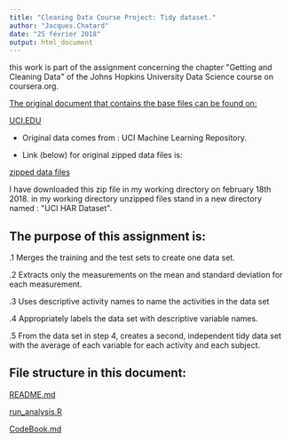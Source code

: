 ```yaml
---
title: "Cleaning Data Course Project: Tidy dataset."
author: "Jacques.Chatard"
date: "25 février 2018"
output: html_document
---
```


this work is part of the assignment concerning the chapter "Getting and Cleaning Data"
of the Johns Hopkins University Data Science course on coursera.org.

<ins>The original document that contains the base files can be found on:</ins>

[UCI.EDU](http://archive.ics.uci.edu/ml/datasets/Human+Activity+Recognition+Using+Smartphones)

* Original data comes from : UCI Machine Learning Repository.

* Link (below) for original zipped data files is:

[zipped data files](https://d396qusza40orc.cloudfront.net/getdata%2Fprojectfiles%2FUCI%20HAR%20Dataset.zip)

I have downloaded this zip file in my working directory on february 18th 2018.
in my working directory unzipped files stand in a new directory named : "UCI HAR Dataset".

## The purpose of this assignment is:  


.1 Merges the training and the test sets to create one data set.

.2 Extracts only the measurements on the mean and standard deviation for each measurement.

.3 Uses descriptive activity names to name the activities in the data set

.4 Appropriately labels the data set with descriptive variable names.

.5 From the data set in step 4, creates a second, independent tidy data set with the average of each variable for each activity and each subject.

## File structure in this document:

[README.md](https://github.com/chatard/Coursera-Data-Cleaning-Project/blob/master/README.md)

[run_analysis.R](https://github.com/chatard/Coursera-Data-Cleaning-Project/blob/master/run_analysis.R)

[CodeBook.md](https://github.com/chatard/Coursera-Data-Cleaning-Project/blob/master/CODEBOOK.md)










